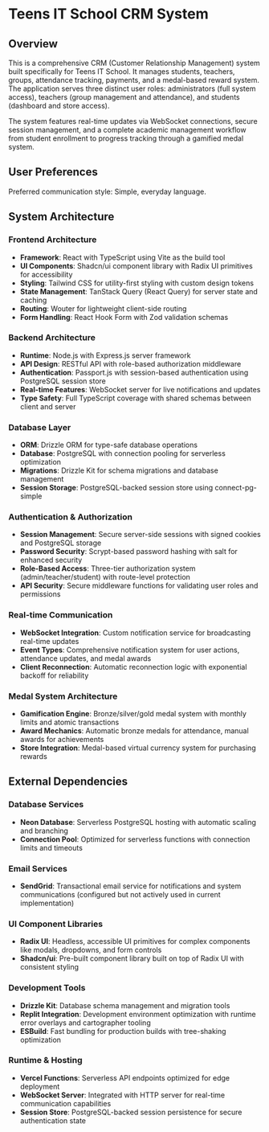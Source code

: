 # Teens IT School CRM System

## Overview

This is a comprehensive CRM (Customer Relationship Management) system built specifically for Teens IT School. It manages students, teachers, groups, attendance tracking, payments, and a medal-based reward system. The application serves three distinct user roles: administrators (full system access), teachers (group management and attendance), and students (dashboard and store access).

The system features real-time updates via WebSocket connections, secure session management, and a complete academic management workflow from student enrollment to progress tracking through a gamified medal system.

## User Preferences

Preferred communication style: Simple, everyday language.

## System Architecture

### Frontend Architecture
- **Framework**: React with TypeScript using Vite as the build tool
- **UI Components**: Shadcn/ui component library with Radix UI primitives for accessibility
- **Styling**: Tailwind CSS for utility-first styling with custom design tokens
- **State Management**: TanStack Query (React Query) for server state and caching
- **Routing**: Wouter for lightweight client-side routing
- **Form Handling**: React Hook Form with Zod validation schemas

### Backend Architecture
- **Runtime**: Node.js with Express.js server framework
- **API Design**: RESTful API with role-based authorization middleware
- **Authentication**: Passport.js with session-based authentication using PostgreSQL session store
- **Real-time Features**: WebSocket server for live notifications and updates
- **Type Safety**: Full TypeScript coverage with shared schemas between client and server

### Database Layer
- **ORM**: Drizzle ORM for type-safe database operations
- **Database**: PostgreSQL with connection pooling for serverless optimization
- **Migrations**: Drizzle Kit for schema migrations and database management
- **Session Storage**: PostgreSQL-backed session store using connect-pg-simple

### Authentication & Authorization
- **Session Management**: Secure server-side sessions with signed cookies and PostgreSQL storage
- **Password Security**: Scrypt-based password hashing with salt for enhanced security
- **Role-Based Access**: Three-tier authorization system (admin/teacher/student) with route-level protection
- **API Security**: Secure middleware functions for validating user roles and permissions

### Real-time Communication
- **WebSocket Integration**: Custom notification service for broadcasting real-time updates
- **Event Types**: Comprehensive notification system for user actions, attendance updates, and medal awards
- **Client Reconnection**: Automatic reconnection logic with exponential backoff for reliability

### Medal System Architecture
- **Gamification Engine**: Bronze/silver/gold medal system with monthly limits and atomic transactions
- **Award Mechanics**: Automatic bronze medals for attendance, manual awards for achievements
- **Store Integration**: Medal-based virtual currency system for purchasing rewards

## External Dependencies

### Database Services
- **Neon Database**: Serverless PostgreSQL hosting with automatic scaling and branching
- **Connection Pool**: Optimized for serverless functions with connection limits and timeouts

### Email Services
- **SendGrid**: Transactional email service for notifications and system communications (configured but not actively used in current implementation)

### UI Component Libraries
- **Radix UI**: Headless, accessible UI primitives for complex components like modals, dropdowns, and form controls
- **Shadcn/ui**: Pre-built component library built on top of Radix UI with consistent styling

### Development Tools
- **Drizzle Kit**: Database schema management and migration tools
- **Replit Integration**: Development environment optimization with runtime error overlays and cartographer tooling
- **ESBuild**: Fast bundling for production builds with tree-shaking optimization

### Runtime & Hosting
- **Vercel Functions**: Serverless API endpoints optimized for edge deployment
- **WebSocket Server**: Integrated with HTTP server for real-time communication capabilities
- **Session Store**: PostgreSQL-backed session persistence for secure authentication state